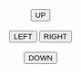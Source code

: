 <!DOCTYPE html>
<html>
<head>
<meta name="viewport" content="width=device-width, initial-scale=1.0"/>
<style>
canvas {
    border: 1px solid #d3d3d3;
    background-color: #bd6a6a;
}
</style>
</head>
<body onload="startGame()">
<script>

var myGameCharacter;
var GameObstacle;


function startGame() {
    myGameCharacter = new component(30, 30, "blue", 10, 120);
    GameObstacle = new component(20,250, "red", 310,120);
    myGameArea.start();
    
}



var myGameArea = {
    canvas : document.createElement("canvas"),
    start : function() {
        this.canvas.width = 480;
        this.canvas.height = 270;
        this.context = this.canvas.getContext("2d");
        document.body.insertBefore(this.canvas, document.body.childNodes[0]);
		this.interval = setInterval(updateGameArea, 20);
    },
	clear: function() {
	this.context.clearRect(0,0, this.canvas.width, this.canvas.height);
    },
    
}

function component(width, height, color, x, y) {
    this.width = width;
    this.height = height;
    this.speedX = 0;
    this.speedY = 0;
	this.x=x;
	this.y = y;    
this.update = function() {
    ctx = myGameArea.context;
    ctx.fillStyle = color;
    ctx.fillRect(this.x, this.y, this.width, this.height);
}
 this.newPos = function() {
        this.x += this.speedX;
        this.y += this.speedY;        
    }    



    
}

function updateGameArea() {
    
    myGameArea.clear();
    GameObstacle.update();
    myGameCharacter.newPos();    
    myGameCharacter.update();
}

function moveup() {
    myGameCharacter.speedY -= 1; 
}

function movedown() {
    myGameCharacter.speedY += 1; 
}

function moveleft() {
    myGameCharacter.speedX -= 1; 
}
function moveright() {
    myGameCharacter.speedX += 1; 

}


</script>
<div style="text-align:center;width:480px;">
    <button onclick="moveup()">UP</button><br><br>
    <button onclick="moveleft()">LEFT</button>
    <button onclick="moveright()">RIGHT</button><br><br>
    <button onclick="movedown()">DOWN</button>
</div>
</body>
</html>
